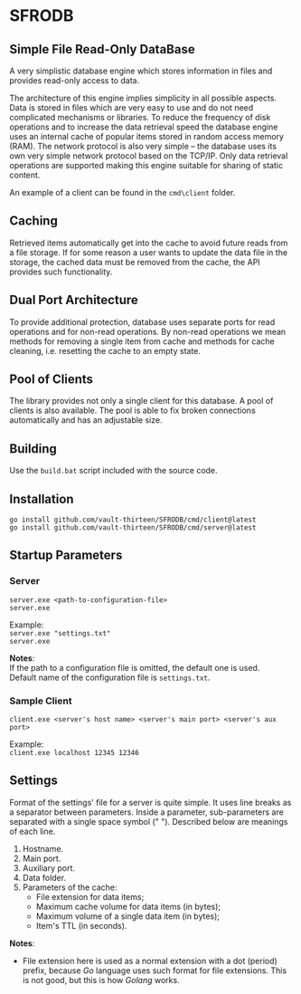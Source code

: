 # SFRODB

## Simple File Read-Only DataBase

A very simplistic database engine which stores information in files and 
provides read-only access to data. 

The architecture of this engine implies simplicity in all possible aspects. 
Data is stored in files which are very easy to use and do not need complicated 
mechanisms or libraries. To reduce the frequency of disk operations and to 
increase the data retrieval speed the database engine uses an internal cache of 
popular items stored in random access memory (RAM). The network protocol is 
also very simple – the database uses its own very simple network protocol based 
on the TCP/IP. Only data retrieval operations are supported making this engine 
suitable for sharing of static content.  

An example of a client can be found in the `cmd\client` folder.

## Caching

Retrieved items automatically get into the cache to avoid future reads from a 
file storage. If for some reason a user wants to update the data file in the 
storage, the cached data must be removed from the cache, the API provides such 
functionality.  

## Dual Port Architecture

To provide additional protection, database uses separate ports for read 
operations and for non-read operations. By non-read operations we mean methods 
for removing a single item from cache and methods for cache cleaning, i.e. 
resetting the cache to an empty state.

## Pool of Clients

The library provides not only a single client for this database. A pool of 
clients is also available. The pool is able to fix broken connections 
automatically and has an adjustable size.

## Building

Use the `build.bat` script included with the source code.

## Installation

`go install github.com/vault-thirteen/SFRODB/cmd/client@latest`  
`go install github.com/vault-thirteen/SFRODB/cmd/server@latest`  

## Startup Parameters

### Server

`server.exe <path-to-configuration-file>`  
`server.exe`  

Example:  
`server.exe "settings.txt"`  
`server.exe`  

**Notes**:  
If the path to a configuration file is omitted, the default one is used.  
Default name of the configuration file is `settings.txt`.  

### Sample Client

`client.exe <server's host name> <server's main port> <server's aux port>`

Example:  
`client.exe localhost 12345 12346`

## Settings

Format of the settings' file for a server is quite simple. It uses line 
breaks as a separator between parameters. Inside a parameter, sub-parameters 
are separated with a single space symbol (" "). Described below are meanings 
of each line.

1. Hostname.
2. Main port.
3. Auxiliary port.
4. Data folder.
5. Parameters of the cache:
   * File extension for data items;
   * Maximum cache volume for data items (in bytes);
   * Maximum volume of a single data item (in bytes);
   * Item's TTL (in seconds).

**Notes**:
* File extension here is used as a normal extension with a dot (period) prefix, 
because _Go_ language uses such format for file extensions. This is not good, 
but this is how _Golang_ works.
